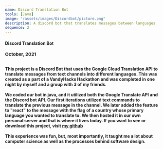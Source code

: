```yaml
---
name: Discord Translation Bot
tools: [Java]
image: "/assets/images/Discordbot/picture.png"
description: A discord bot that translates messages between languages
sequence: 2
---
```

#### <b>Discord Translation Bot<b>
<p style="font-size:15px; padding: 0 0 1em 0;">October, 2021</p>
This project is a Discord Bot that uses the Google Cloud Translation API to translate messages from text channels into different languages. This was created as a part of a VandyHacks Hackathon and was completed in one night by myself and a group with 3 of my friends. 
<br> <br>
We coded our bot in java, and it utilized both the Google Translate API and the Discord bot API. Our first iterations utilized text commands to translate the previous message in the channel. We later added the feature to "react" to the message with the flag of a country whose primary language you wanted to translate to. We then hosted it in our own personal server and that is where it lives today. If you want to see or download this project, visit <a href="https://github.com/AaronGothard/discordGoogleTranslate">my github</a>
<br><br>
This experience was fun, but, most importantly, it taught me a lot about computer science as well as the processes behind software design.